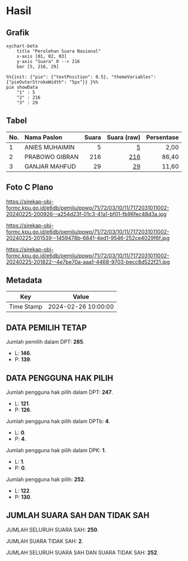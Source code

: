 # Hasil

## Grafik

```mermaid
xychart-beta
    title "Perolehan Suara Nasional"
    x-axis [01, 02, 03]
    y-axis "Suara" 0 --> 216
    bar [5, 216, 29]
```

```mermaid
%%{init: {"pie": {"textPosition": 0.5}, "themeVariables": {"pieOuterStrokeWidth": "5px"}} }%%
pie showData
    "1" : 5
    "2" : 216
    "3" : 29
```

## Tabel

| No. | Nama Paslon    | Suara | Suara (raw) | Persentase |
|:--- |:-------------- | -----:| -----------:| ----------:|
| 1   | ANIES MUHAIMIN | 5     | [5][p-1]    | 2,00       |
| 2   | PRABOWO GIBRAN | 216   | [216][p-2]  | 86,40      |
| 3   | GANJAR MAHFUD  | 29    | [29][p-3]   | 11,60      |


[p-1]: https://github.com/gigit-pemilu/pemilu-2024/blob/main/pilpres/hitung-suara/sub/71-sulawesi-utara/sub/72-kota-bitung/sub/03-ranowulu/sub/1011-batuputih-atas/sub/002-tps/sub/paslon-1.txt
[p-2]: https://github.com/gigit-pemilu/pemilu-2024/blob/main/pilpres/hitung-suara/sub/71-sulawesi-utara/sub/72-kota-bitung/sub/03-ranowulu/sub/1011-batuputih-atas/sub/002-tps/sub/paslon-2.txt
[p-3]: https://github.com/gigit-pemilu/pemilu-2024/blob/main/pilpres/hitung-suara/sub/71-sulawesi-utara/sub/72-kota-bitung/sub/03-ranowulu/sub/1011-batuputih-atas/sub/002-tps/sub/paslon-3.txt

## Foto C Plano

https://sirekap-obj-formc.kpu.go.id/e6db/pemilu/ppwp/71/72/03/10/11/7172031011002-20240225-200926--a254d23f-01c3-41a1-bf01-fb96fec48d3a.jpg

https://sirekap-obj-formc.kpu.go.id/e6db/pemilu/ppwp/71/72/03/10/11/7172031011002-20240225-201539--1459478b-6841-4ed1-9546-252ce4029f6f.jpg

https://sirekap-obj-formc.kpu.go.id/e6db/pemilu/ppwp/71/72/03/10/11/7172031011002-20240225-201822--4e7be70a-aaa1-4468-9703-becc8d522f21.jpg


## Metadata

| Key        | Value               |
| ---------- | ------------------- |
| Time Stamp | 2024-02-26 10:00:00 |


## DATA PEMILIH TETAP

Jumlah pemilih dalam DPT: **285**.
 * L: **146**.
 * P: **139**.

## DATA PENGGUNA HAK PILIH

Jumlah pengguna hak pilih dalam DPT: **247**.
 * L: **121**.
 * P: **126**.

Jumlah pengguna hak pilih dalam DPTb: **4**.
 * L: **0**.
 * P: **4**.

Jumlah pengguna hak pilih dalam DPK: **1**.
 * L: **1**.
 * P: **0**.

Jumlah pengguna hak pilih: **252**.
 * L: **122**.
 * P: **130**.

## JUMLAH SUARA SAH DAN TIDAK SAH

JUMLAH SELURUH SUARA SAH: **250**.

JUMLAH SUARA TIDAK SAH: **2**.

JUMLAH SELURUH SUARA SAH DAN SUARA TIDAK SAH: **252**.


